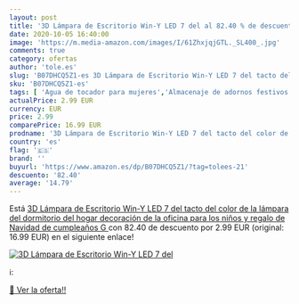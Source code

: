 ```yaml
---
layout: post
title: '3D Lámpara de Escritorio Win-Y LED 7 del al 82.40 % de descuento'
date: 2020-10-05 16:40:00
image: 'https://m.media-amazon.com/images/I/61ZhxjqjGTL._SL400_.jpg'
comments: true
category: ofertas
author: 'tole.es'
slug: 'B07DHCQ5Z1-es 3D Lámpara de Escritorio Win-Y LED 7 del tacto del color...'
sku: 'B07DHCQ5Z1-es'
tags: [ 'Agua de tocador para mujeres','Almacenaje de adornos festivos','Almacenamiento y organización','Belleza','Fragancias para mujeres','Hogar y cocina','Iluminación','Iluminación de interior','Iluminación decorativa y para usos específicos de interior','Juguetes','Juguetes electrónicos','Juguetes y juegos','Perfumes y fragancias','Velas eléctricas y LED','Videojuegos para niños','navidad', ]
actualPrice: 2.99 EUR
currency: EUR
price: 2.99
comparePrice: 16.99 EUR
prodname: '3D Lámpara de Escritorio Win-Y LED 7 del tacto del color de la lámpara del dormitorio del hogar decoración de la oficina para los niños y regalo de Navidad de cumpleaños  G '
country: 'es'
flag: '🇪🇸'
brand: ''
buyurl: 'https://www.amazon.es/dp/B07DHCQ5Z1/?tag=tolees-21'
descuento: '82.40'
average: '14.79'
---
```


Está [3D Lámpara de Escritorio Win-Y LED 7 del tacto del color de la lámpara del dormitorio del hogar decoración de la oficina para los niños y regalo de Navidad de cumpleaños  G ](https://www.amazon.es/dp/B07DHCQ5Z1/?tag=tolees-21) con 82.40 de descuento por 2.99 EUR (original: 16.99 EUR) en el siguiente enlace!

[![3D Lámpara de Escritorio Win-Y LED 7 del](https://m.media-amazon.com/images/I/61ZhxjqjGTL._SL400_.jpg)](https://www.amazon.es/dp/B07DHCQ5Z1/?tag=tolees-21)

ℹ️:


[🛒 Ver la oferta!!](https://www.amazon.es/dp/B07DHCQ5Z1/?tag=tolees-21)
